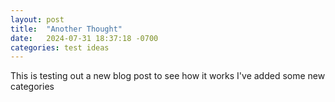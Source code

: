 ```yaml
---
layout: post
title:  "Another Thought"
date:   2024-07-31 18:37:18 -0700
categories: test ideas
---
```

This is testing out a new blog post to see how it works
I've added some new categories
